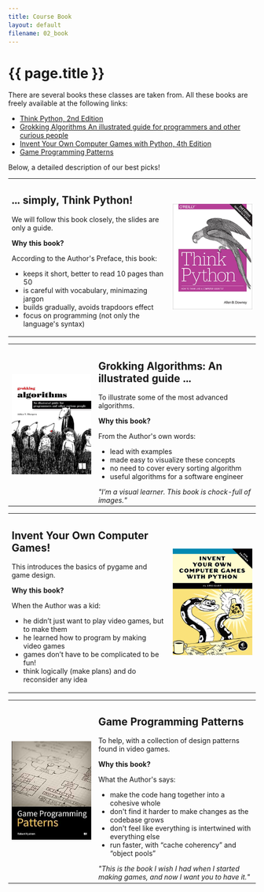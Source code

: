 ```yaml
---
title: Course Book
layout: default
filename: 02_book
--- 
```


<h1>{{ page.title }}</h1>

There are several books these classes are taken from. All these books are freely available at the following links:
<!-- under a Creative Commons license at his website -->
<ul>
   <li><a href="https://greenteapress.com/wp/think-python-2e/">Think Python, 2nd Edition</a></li>
   <li><a href="https://www.manning.com/books/grokking-algorithms">Grokking Algorithms  
An illustrated guide for programmers and other curious people</a></li>
   <li><a href="https://inventwithpython.com/invent4thed/">Invent Your Own Computer Games with Python, 4th Edition
</a></li>
   <li><a href="https://gameprogrammingpatterns.com/contents.html">Game Programming Patterns</a></li>
</ul>

Below, a detailed description of our best picks!

<style>
td, th {
   border: none!important;
}
</style>

<table>
   <colgroup>
      <col width="65%"/>
      <col width="35%"/>
   </colgroup>
   <tr>
      <td>
         <div>
            <h2>... simply, Think Python!</h2>
            <p>We will follow this book closely, the slides are only a guide.</p>
            <p><strong>Why this book?</strong></p>
            <p>According to the Author's Preface, this book:</p>
            <ul>
               <li>keeps it short, better to read 10 pages than 50</li>
               <li>is careful with vocabulary, minimazing jargon</li>
               <li>builds gradually, avoids trapdoors effect</li>
               <li>focus on programming (not only the language's syntax)</li>
            </ul>
         </div>
      </td>
      <td>
         <p align="center"><a href="https://greenteapress.com/wp/think-python-2e/"><img width="750" src="lectures/slides/img/think-python.jpg"></a></p>
      </td>
   </tr>
</table>
<table>
   <colgroup>
      <col width="35%"/>
      <col width="65%"/>
   </colgroup>
   <tr>
      <td>
         <p align="center"><img width="750" src="lectures/slides/img/grokking-algorithms.jpg"></p>
      </td>
      <td>
         <div>
            <h2>Grokking Algorithms: An illustrated guide ...</h2>
            <p>To illustrate some of the most advanced algorithms.</p>
            <p><strong>Why this book?</strong></p>
            <p>From the Author's own words:</p>
            <ul>
               <li>lead with examples</li>
               <li>made easy to visualize these concepts</li>
               <li>no need to cover every sorting algorithm</li>
               <li>useful algorithms for a software engineer</li>
            </ul>
            <em>"I’m a visual learner. This book is chock-full of images."</em>
         </div>
      </td>
   </tr>
</table>
<table>
   <colgroup>
      <col width="65%"/>
      <col width="35%"/>
   </colgroup>
   <tr>
      <td>
         <div>
            <h2>Invent Your Own Computer Games!</h2>
            <p>This introduces the basics of pygame and game design.</p>
            <p><strong>Why this book?</strong></p>
            <p>When the Author was a kid:</p>
            <ul>
               <li>he didn’t just want to play video games, but to make them</li>
               <li>he learned how to program by making video games</li>
               <li>games don’t have to be complicated to be fun!</li>
               <li>think logically (make plans) and do reconsider any idea</li>
            </ul>
         </div>
      </td>
      <td>
         <p align="center"><img width="750" src="lectures/slides/img/invent.png"></p>
      </td>
   </tr>
</table>
<table>
   <colgroup>
      <col width="35%"/>
      <col width="65%"/>
   </colgroup>
   <tr>
      <td>
         <p align="center"><img width="750" src="lectures/slides/img/videogames-patterns.jpg"></p>
      </td>
      <td>
         <div>
            <h2>Game Programming Patterns</h2>
            <p>To help, with a collection of design patterns found in video games.</p>
            <p><strong>Why this book?</strong></p>
            <p>What the Author's says:</p>
            <ul>
               <li>make the code hang together into a cohesive whole</li>
               <li>don't find it harder to make changes as the codebase grows</li>
               <li>don't feel like everything is intertwined with everything else</li>
               <li>run faster, with “cache coherency” and “object pools”</li>
            </ul>
            <em>"This is the book I wish I had when I started making games, and now I want you to have it."</em>
         </div>
      </td>
   </tr>
</table>